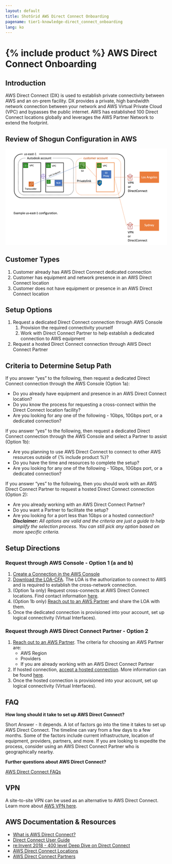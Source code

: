 ```yaml
---
layout: default
title: ShotGrid AWS Direct Connect Onboarding
pagename: tier1-knowledge-direct_connect_onboarding
lang: ko
---
```


# {% include product %} AWS Direct Connect Onboarding


## Introduction

AWS Direct Connect (DX) is used to establish private connectivity between AWS and an on-prem facility. DX provides a private, high bandwidth network connection between your network and AWS Virtual Private Cloud (VPC) and bypasses the public internet. AWS has established 100 Direct Connect locations globally and leverages the AWS Partner Network to extend the footprint. 

## Review of Shogun Configuration in AWS

![high-level-architecture](../images/tier1-arch-s3_ue1.png)

## Customer Types

1. Customer already has AWS Direct Connect dedicated connection
2. Customer has equipment and network presence in an AWS Direct Connect location
3. Customer does not have equipment or presence in an AWS Direct Connect location


## Setup Options

1. Request a dedicated Direct Connect connection through AWS Console
    1. Provision the required connectivity yourself
    1. Work with Direct Connect Partner to help establish a dedicated connection to AWS equipment
2. Request a hosted Direct Connect connection through AWS Direct Connect Partner


## Criteria to Determine Setup Path 

If you answer “yes” to the following, then request a dedicated Direct Connect connection through the AWS Console (Option 1a):

- Do you already have equipment and presence in an AWS Direct Connect location?
- Do you know the process for requesting a cross-connect within the Direct Connect location facility?
- Are you looking for any one of the following - 1Gbps, 10Gbps port, or a dedicated connection?

If you answer “yes” to the following, then request a dedicated Direct Connect connection through the AWS Console and select a Partner to assist (Option 1b):

- Are you planning to use AWS Direct Connect to connect to other AWS resources outside of {% include product %}?
- Do you have the time and resources to complete the setup?
- Are you looking for any one of the following - 1Gbps, 10Gbps port, or a dedicated connection?

If you answer “yes” to the following, then you should work with an AWS Direct Connect Partner to request a hosted Direct Connect connection (Option 2):

- Are you already working with an AWS Direct Connect Partner?
- Do you want a Partner to facilitate the setup?
- Are you looking for a port less than 1Gbps or a hosted connection?
***Disclaimer:***  *All options are valid and the criteria are just a guide to help simplify the selection process. You can still pick any option based on more specific criteria.*

## Setup Directions

### Request through AWS Console - Option 1 (a and b)
1. [Create a Connection in the AWS Console](https://docs.aws.amazon.com/directconnect/latest/UserGuide/getting_started.html#ConnectionRequest)
1. [Download the LOA-CFA](https://docs.aws.amazon.com/directconnect/latest/UserGuide/getting_started.html#DedicatedConnection). The LOA is the authorization to connect to AWS and is required to establish the cross-network connection.
1. (Option 1a only) Request cross-connects at AWS Direct Connect locations. Find contact information [here](https://docs.aws.amazon.com/directconnect/latest/UserGuide/Colocation.html).
1. (Option 1b only) [Reach out to an AWS Partner](https://aws.amazon.com/directconnect/partners/) and share the LOA with them.
1. Once the dedicated connection is provisioned into your account, set up logical connectivity (Virtual Interfaces).

### Request through AWS Direct Connect Partner - Option 2

1. [Reach out to an AWS Partner](https://aws.amazon.com/directconnect/partners/). The criteria for choosing an AWS Partner are:
    - AWS Region
    - Providers
    - If you are already working with an AWS Direct Connect Partner
1. If hosted connection, [accept a hosted connection](https://docs.aws.amazon.com/directconnect/latest/UserGuide/getting_started.html#ConnectionRequest). More information can be found [here](https://docs.aws.amazon.com/directconnect/latest/UserGuide/accept-hosted-connection.html).
1. Once the hosted connection is provisioned into your account, set up logical connectivity (Virtual Interfaces).

## FAQ

**How long should it take to set up AWS Direct Connect?**

Short Answer - It depends. A lot of factors go into the time it takes to set up AWS Direct Connect. The timeline can vary from a few days to a few months. Some of the factors include current infrastructure, location of equipment, providers, partners, and more. If you are looking to expedite the process, consider using an AWS Direct Connect Partner who is geographically nearby.

**Further questions about AWS Direct Connect?**

[AWS Direct Connect FAQs](https://aws.amazon.com/directconnect/faqs/?nc=sn&loc=6)



## VPN

A site-to-site VPN can be used as an alternative to AWS Direct Connect. Learn more about [AWS VPN here](https://docs.aws.amazon.com/vpn/latest/s2svpn/VPC_VPN.html).

## AWS Documentation & Resources

- [What is AWS Direct Connect?](https://www.youtube.com/watch?v=eNxPhHTN8gY&feature=youtu.be&t=716)
- [Direct Connect User Guide](https://docs.aws.amazon.com/directconnect/latest/UserGuide/dc-ug.pdf)
- [re:Invent 2018 - 400 level Deep Dive on Direct Connect](https://www.youtube.com/watch?v=DXFooR95BYc)
- [AWS Direct Connect Locations](https://aws.amazon.com/directconnect/features/#AWS_Direct_Connect_Locations)
- [AWS Direct Connect Partners](https://aws.amazon.com/directconnect/partners/)
